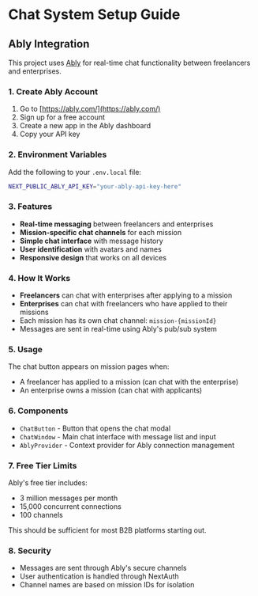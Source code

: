 # Chat System Setup Guide

## Ably Integration

This project uses [Ably](https://ably.com/) for real-time chat functionality between freelancers and enterprises.

### 1. Create Ably Account

1. Go to [https://ably.com/](https://ably.com/)
2. Sign up for a free account
3. Create a new app in the Ably dashboard
4. Copy your API key

### 2. Environment Variables

Add the following to your `.env.local` file:

```bash
NEXT_PUBLIC_ABLY_API_KEY="your-ably-api-key-here"
```

### 3. Features

- **Real-time messaging** between freelancers and enterprises
- **Mission-specific chat channels** for each mission
- **Simple chat interface** with message history
- **User identification** with avatars and names
- **Responsive design** that works on all devices

### 4. How It Works

- **Freelancers** can chat with enterprises after applying to a mission
- **Enterprises** can chat with freelancers who have applied to their missions
- Each mission has its own chat channel: `mission-{missionId}`
- Messages are sent in real-time using Ably's pub/sub system

### 5. Usage

The chat button appears on mission pages when:
- A freelancer has applied to a mission (can chat with the enterprise)
- An enterprise owns a mission (can chat with applicants)

### 6. Components

- `ChatButton` - Button that opens the chat modal
- `ChatWindow` - Main chat interface with message list and input
- `AblyProvider` - Context provider for Ably connection management

### 7. Free Tier Limits

Ably's free tier includes:
- 3 million messages per month
- 15,000 concurrent connections
- 100 channels

This should be sufficient for most B2B platforms starting out.

### 8. Security

- Messages are sent through Ably's secure channels
- User authentication is handled through NextAuth
- Channel names are based on mission IDs for isolation
